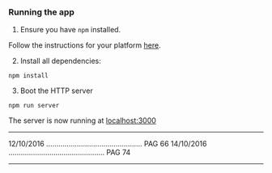 ### Running the app

1. Ensure you have `npm` installed.

Follow the instructions for your platform [here](https://github.com/npm/npm).

2. Install all dependencies:

````
npm install
````

3. Boot the HTTP server

````
npm run server
````

The server is now running at [localhost:3000](localhost:3000)

-----------------------------------------------------------------

12/10/2016 ............................................... PAG 66
14/10/2016 ............................................... PAG 74

-----------------------------------------------------------------

